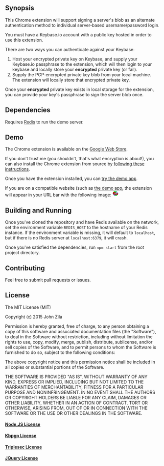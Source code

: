 ## Synopsis

This Chrome extension will support signing a server's blob as an alternate
authentication method to individual server-based username/password login.

You must have a Keybase.io account with a public key hosted in order to 
use this extension.

There are two ways you can authenticate against your Keybase:

1. Host your encrypted private key on Keybase, and supply your Keybase.io
passphrase to the extension, which will then login to your keybase and
locally store your **encrypted** private key (or fail).
2. Supply the PGP-encrypted private key blob from your local machine.
The extension will locally store that encrypted private key.

Once your **encrypted** private key exists in local storage for the extension,
you can provide your key's passphrase to sign the server blob once.

## Dependencies

Requires [Redis](redis.io) to run the demo server.

## Demo

The Chrome extension is available on the [Google Web
Store](https://chrome.google.com/webstore/detail/keybase-login-extension/gjppgcifmgbfajbilocagcckghaogfme).

If you don't trust me (you shouldn't, that's what encryption is about!), you
can also install the Chrome extension from source by [following these
instructions](https://developer.chrome.com/extensions/getstarted#unpacked).

Once you have the extension installed, you can [try the demo
app](http://kb-login-ext.flynn.jzila.com/).

If you are on a compatible website (such as [the demo
app](http://kb-login-ext.flynn.jzila.com/), the extension will appear in your
URL bar with the following image:
![Hello](https://raw.githubusercontent.com/jzila/kb-login-ext/master/chrome-ext/icon.png)

## Building and Running

Once you've cloned the repository and have Redis available on the network, set
the environment variable `REDIS_HOST` to the hostname of your Redis instance.
If the environment variable is missing, it will default to `localhost`, but if
there is no Redis server at `localhost:6379`, it will crash.

Once you've satisfied the dependencies, run `npm start` from the root project
directory.

## Contributing

Feel free to submit pull requests or issues.

## License

The MIT License (MIT)

Copyright (c) 2015 John Zila

Permission is hereby granted, free of charge, to any person obtaining a copy
of this software and associated documentation files (the "Software"), to deal
in the Software without restriction, including without limitation the rights
to use, copy, modify, merge, publish, distribute, sublicense, and/or sell
copies of the Software, and to permit persons to whom the Software is
furnished to do so, subject to the following conditions:

The above copyright notice and this permission notice shall be included in
all copies or substantial portions of the Software.

THE SOFTWARE IS PROVIDED "AS IS", WITHOUT WARRANTY OF ANY KIND, EXPRESS OR
IMPLIED, INCLUDING BUT NOT LIMITED TO THE WARRANTIES OF MERCHANTABILITY,
FITNESS FOR A PARTICULAR PURPOSE AND NONINFRINGEMENT. IN NO EVENT SHALL THE
AUTHORS OR COPYRIGHT HOLDERS BE LIABLE FOR ANY CLAIM, DAMAGES OR OTHER
LIABILITY, WHETHER IN AN ACTION OF CONTRACT, TORT OR OTHERWISE, ARISING FROM,
OUT OF OR IN CONNECTION WITH THE SOFTWARE OR THE USE OR OTHER DEALINGS IN
THE SOFTWARE.

#### [Node.JS License](https://raw.githubusercontent.com/joyent/node/v0.10.36/LICENSE)

#### [Kbpgp License](https://raw.githubusercontent.com/keybase/kbpgp/master/LICENSE)

#### [Triplesec License](https://raw.githubusercontent.com/keybase/triplesec/master/LICENSE)

#### [JQuery License](https://jquery.org/license/)
